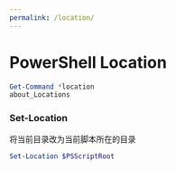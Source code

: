 ```yaml
---
permalink: /location/
---
```


# PowerShell Location

```powershell
Get-Command *location
about_Locations
```

### Set-Location

将当前目录改为当前脚本所在的目录

```powershell
Set-Location $PSScriptRoot
```
